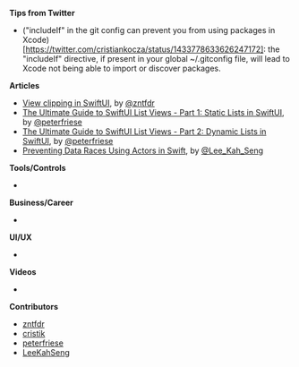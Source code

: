 **Tips from Twitter**

* ("includeIf" in the git config can prevent you from using packages in Xcode)[https://twitter.com/cristiankocza/status/1433778633626247172]: the "includeIf" directive, if present in your global ~/.gitconfig file, will lead to Xcode not being able to import or discover packages.

**Articles**

* [View clipping in SwiftUI](https://www.fivestars.blog/articles/swiftui-clipping/), by [@zntfdr](https://twitter.com/zntfdr)
* [The Ultimate Guide to SwiftUI List Views - Part 1: Static Lists in SwiftUI](https://peterfriese.dev/swiftui-listview-part1/), by [@peterfriese](https://twitter.com/peterfriese)
* [The Ultimate Guide to SwiftUI List Views - Part 2: Dynamic Lists in SwiftUI](https://peterfriese.dev/swiftui-listview-part2/), by [@peterfriese](https://twitter.com/peterfriese)
* [Preventing Data Races Using Actors in Swift](https://swiftsenpai.com/swift/actor-prevent-data-race/), by [@Lee_Kah_Seng](https://twitter.com/Lee_Kah_Seng)

**Tools/Controls**

* 

**Business/Career**

* 

**UI/UX**

* 

**Videos**

* 

**Contributors**

* [zntfdr](https://github.com/zntfdr)
* [cristik](https://www.github.com/cristik)
* [peterfriese](https://twitter.com/peterfriese)
* [LeeKahSeng](https://github.com/LeeKahSeng)

